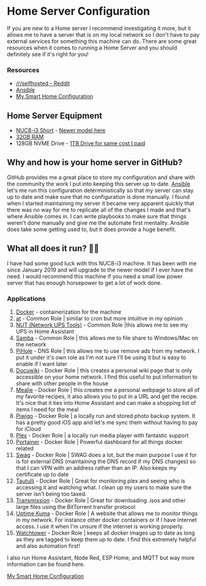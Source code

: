 # Home Server Configuration

If you are new to a Home server I recommend investigating it more, but it allows me to have a server that is on my local network so I don't have to pay external services for something this machine can do. There are some great resources when it comes to running a Home Server and you should definitely see if it's right for you!

### Resources

-   [/r/selfhosted - Reddit](https://www.reddit.com/r/selfhosted/)
-   [Ansible](https://www.ansible.com)
-   [My Smart Home Configuration](https://github.com/ZinkNotTheMetal/my-smart-home)

## Home Server Equipment

-   [NUC8-i3 Short](https://amzn.to/43ttxG5) - [Newer model here](https://amzn.to/44L3w69)
-   [32GB RAM](https://amzn.to/43q9doY)
-   128GB NVME Drive - [1TB Drive for same cost I paid](https://amzn.to/3ro1B97)

## Why and how is your home server in GitHub?

GitHub provides me a great place to store my configuration and share with the community the work I put into keeping this server up to date. [Ansible](https://www.ansible.com) let's me run this configuration deterministically so that my server can stay up to date and make sure that no configuration is done manually. I found when I started maintaining my server it became very apparent quickly that there was no way for me to replicate all of the changes I made and that's where Ansible comes in. I can write playbooks to make sure that things weren't done manually and give me the automate first mentality. Ansible does take some getting used to, but it does provide a huge benefit.

## What all does it run? 🤷‍♂️

I have had some good luck with this NUC8-i3 machine. It has been with me since January 2019 and will upgrade to the newer model if I ever have the need. I would recommend this machine if you need a small low power server that has enough horsepower to get a lot of work done.

### Applications

1.  [Docker](https://www.docker.com) - containerization for the machine
2.  [at](https://linuxize.com/post/at-command-in-linux/) - Common Role | similar to cron but more intuitive in my opinion
3.  [NUT (Network UPS Tools)](https://networkupstools.org) - Common Role |this allows me to see my UPS in Home Assistant
4.  [Samba](https://www.samba.org/samba/what_is_samba.html) - Common Role | this allows me to file share to Windows/Mac on the network
5.  [PiHole](https://pi-hole.net) - DNS Role | this allows me to use remove ads from my network. I put it under it's own role as I'm not sure I'll be using it but is easy to enable if I want later
6.  [Docuwiki](https://www.dokuwiki.org/dokuwiki) - Docker Role | this creates a personal wiki page that is only accessible on your home network. I find this useful to put information to share with other people in the house
7.  [Mealie](https://mealie.io) - Docker Role | this creates me a personal webpage to store all of my favorite recipes, it also allows you to put in a URL and get the recipe. It's nice that it ties into Home Assistant and can make a shopping list of items I need for the meal
8.  [Piwigo](https://piwigo.org) - Docker Role | a locally run and stored photo backup system. It has a pretty good iOS app and let's me sync them without having to pay for iCloud
9.  [Plex](https://www.plex.tv) - Docker Role | a locally run media player with fantastic support
10. [Portainer](https://www.portainer.io) - Docker Role | Powerful dashboard for all things docker related
11. [Swag](https://docs.linuxserver.io/general/swag) - Docker Role | SWAG does a lot, but the main purpose I use it for is for external DNS (maintaining the DNS record if my DNS changes) so that I can VPN with an address rather than an IP. Also keeps my certificate up to date
12. [Tautulli](https://tautulli.com) - Docker Role | Great for monitoring plex and seeing who is accessing it and watching what. I clean up my users to make sure the server isn't being too taxed.
13. [Transmission](https://transmissionbt.com) - Docker Role | Great for downloading .isos and other large files using the BitTorrent transfer protocol
14. [Uptime Kuma](https://github.com/louislam/uptime-kuma) - Docker Role | A website that allows me to monitor things in my network. For instance other docker containers or if I have internet access. I use it when I'm unsure if the internet is working properly.
15. [Watchtower](https://containrrr.dev/watchtower/) - Docker Role | keeps all docker images up to date as long as they are tagged to keep them up to date. I find this extremely helpful and also automation first!

I also run Home Assistant, Node Red, ESP Home, and MQTT but way more information can be found here.

[My Smart Home Configuration](https://github.com/ZinkNotTheMetal/my-smart-home)
